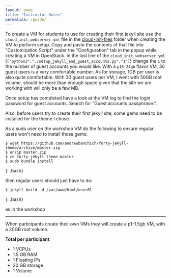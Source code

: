 ```yaml
---
layout: page
title: "Instructor Notes"
permalink: /guide/
---
```


To create a VM for students to use for creating their first jekyll site use the `cloud_init_webserver.yml` file in the [cloud-init-files](https://github.com/acenet-arc/command_the_cloud/tree/main/cloud-init-files) folder when creating the VM to perform setup. Copy and paste the contents of that file into "Customization Script" under the "Configuration" tab in the popup while creating a VM in OpenStack. In the last line of the `cloud_init_webserver.yml` (`["python3","./setup_jekyll_and_guest_accounts.py","1"]`) change the `1` to the number of guest accounts you would like. With a `p16-24gb` flavor VM, 30 guest users is a very comfortable number. As for storage, 1GB per user is also quite comfortable. With 30 guest users per VM, I went with 50GB root volume, should be more than enough space given that the site we are working with will only be a few MB.

Once setup has completed have a look at the VM log to find the login password for guest accounts. Search for "Guest accounts passphrase:".

Also, before users try to create their first jekyll site, some gems need to be installed for the theme I chose.

As a sudo user on the workshop VM do the following to ensure regular users won't need to install those gems:

~~~
$ wget https://github.com/andrewbanchich/forty-jekyll-theme/archive/master.zip
$ unzip master.zip
$ cd forty-jekyll-theme-master
$ sudo bundle install
~~~
{: .bash}


then regular users should just have to do:
~~~
$ jekyll build -d /var/www/html/user01
~~~
{: .bash}

as in the workshop


------

When participants create their own VMs they will create a p1-1.5gb VM, with a 20GB root volume.

**Total per participant**:

* 1 VCPUs
* 1.5 GB RAM
* 1 Floating IPs
* 20 GB storage
* 1 Volume
